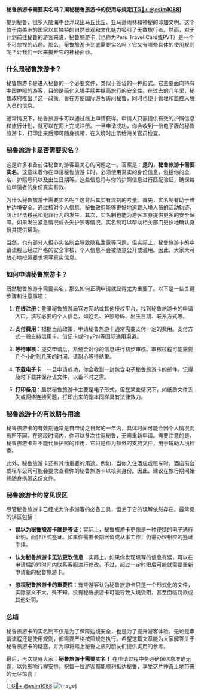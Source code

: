 **秘鲁旅游卡需要实名吗？揭秘秘鲁旅游卡的使用与规定[[TG💪+ @esim1088](https://t.me/s/esim1088)]**

提到秘鲁，很多人脑海中会浮现出马丘比丘、亚马逊雨林和神秘的印加文明。这个位于南美洲的国家以其独特的自然景观和文化魅力吸引了无数旅行者。然而，对于计划前往秘鲁的游客来说，秘鲁旅游卡（也称为Peru Travel Card或PVT）是一个不可忽视的话题。那么，秘鲁旅游卡到底需要实名吗？它又有哪些具体的使用规则呢？让我们一起来揭开它的神秘面纱。

### 什么是秘鲁旅游卡？

秘鲁旅游卡是进入秘鲁的一个必要文件，类似于签证的一种形式。它主要面向持有中国护照的游客，目的是简化入境手续并提高旅行的安全性。在过去的几年里，秘鲁政府推出了这一政策，旨在方便国际游客访问秘鲁，同时也便于管理和监控入境人员的信息。

通常情况下，秘鲁旅游卡可以通过线上申请获得。申请人只需提供有效的护照信息和旅行计划，就可以在网上完成注册。一旦申请成功，你会收到一份电子版的秘鲁旅游卡，打印出来后即可随身携带，在入境时出示给海关官员检查。

### 秘鲁旅游卡是否需要实名？

这是许多准备前往秘鲁的游客最关心的问题之一。答案是：**是的，秘鲁旅游卡需要实名**。这意味着你在申请秘鲁旅游卡时，必须使用真实的身份信息，包括你的全名、护照号码以及出生日期等。这些信息将与你的护照信息进行匹配验证，确保每位申请者的身份真实有效。

为什么秘鲁旅游卡需要实名呢？这背后其实有深刻的考量。首先，实名制有助于维护边境安全。通过核对个人信息，秘鲁政府能够更好地追踪入境人员的活动轨迹，防止非法移民和犯罪行为的发生。其次，实名制也能为游客本身提供更多的安全保障。如果发生紧急情况或丢失护照等情况，实名制可以帮助相关部门更快地确认身份并提供帮助。

当然，也有部分人担心实名制会导致隐私泄露等问题。但实际上，秘鲁旅游卡的申请流程已经过严格的安全审核，个人信息不会被随意公开或滥用。因此，大家大可放心地按照要求填写真实信息。

### 如何申请秘鲁旅游卡？

既然秘鲁旅游卡需要实名，那么如何正确申请就显得尤为重要了。以下是一些关键步骤和注意事项：

1. **在线注册**：登录秘鲁旅游局官方网站或其他授权平台，找到秘鲁旅游卡的申请入口。填写必要的个人信息，如姓名、护照号码、出生日期、联系方式等。

2. **支付费用**：根据当前政策，申请秘鲁旅游卡通常需要支付一定的费用。支付方式一般支持信用卡、借记卡或PayPal等国际通用渠道。

3. **等待审核**：提交申请后，系统会对你的信息进行初步审核。审核过程可能需要几个小时到几天的时间，请耐心等待结果。

4. **下载电子卡**：一旦申请成功，你会收到一封包含电子秘鲁旅游卡的邮件。记得及时下载并保存该文件，以备不时之需。

5. **打印备用**：虽然秘鲁旅游卡主要是电子形式，但在某些情况下，如纸质文件丢失或网络连接问题，打印出来的副本同样具有法律效力。

### 秘鲁旅游卡的有效期与用途

秘鲁旅游卡的有效期通常是自申请之日起的一年内，具体时间可能会因个人情况而有所不同。在这段时间内，你可以多次往返秘鲁，无需重新申请。需要注意的是，秘鲁旅游卡并不能代替护照的作用，它只是作为额外的支持文件，用于辅助入境检查。

此外，秘鲁旅游卡还有其他重要的用途。例如，当你入住酒店或租车时，酒店前台或租车公司可能会要求查看你的秘鲁旅游卡以核实身份。因此，建议在旅行期间始终随身携带这份文件。

### 秘鲁旅游卡的常见误区

尽管秘鲁旅游卡已经成为许多游客的必备工具，但关于它的误解依然存在。最常见的误区包括：

- **误以为秘鲁旅游卡就是签证**：实际上，秘鲁旅游卡更像是一种便捷的电子通行证明，而非正式签证。如果你需要长期居留或从事工作，仍需办理相应的签证手续。
  
- **认为秘鲁旅游卡无法更改信息**：实际上，如果你发现填写的信息有误，可以在申请后的短时间内联系客服进行修改。不过，超过一定时限后可能就需要重新申请新的秘鲁旅游卡。

- **忽视秘鲁旅游卡的重要性**：有些游客认为秘鲁旅游卡只是一个形式化的文件，实际意义不大。殊不知，没有秘鲁旅游卡可能导致入境受阻，甚至面临罚款或其他处罚。

### 总结

秘鲁旅游卡的实名制不仅是为了保障边境安全，也是为了提升游客体验。无论是申请流程还是使用规则，都需要严格按照规定执行。希望这篇文章能为大家解答关于秘鲁旅游卡的疑惑，并为即将踏上秘鲁之旅的朋友们提供实用的参考。

最后，再次提醒大家：**秘鲁旅游卡需要实名！** 在申请过程中务必确保信息准确无误，以免影响行程安排。祝每一位游客都能顺利抵达秘鲁，享受这片神奇土地带来的无尽惊喜！

[[TG💪+ @esim1088](https://t.me/s/esim1088) ![Image](https://i.postimg.cc/4NQfJmqS/Snipaste-2025-05-13-00-14-12.png)]
